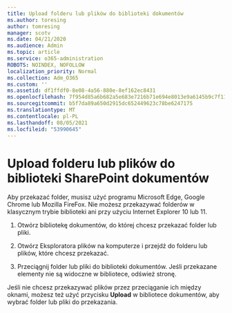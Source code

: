 ```yaml
---
title: Upload folderu lub plików do biblioteki dokumentów
ms.author: toresing
author: tomresing
manager: scotv
ms.date: 04/21/2020
ms.audience: Admin
ms.topic: article
ms.service: o365-administration
ROBOTS: NOINDEX, NOFOLLOW
localization_priority: Normal
ms.collection: Adm_O365
ms.custom: ''
ms.assetid: df1ffdf0-8e08-4a56-880e-8ef162ec8431
ms.openlocfilehash: 7f954d85a6b682a5e683e7216b71e694e8013e9a6145b9c7f119d3b2a5b78965
ms.sourcegitcommit: b5f7da89a650d2915dc652449623c78be6247175
ms.translationtype: MT
ms.contentlocale: pl-PL
ms.lasthandoff: 08/05/2021
ms.locfileid: "53990645"
---
```

# <a name="upload-a-folder-or-files-to-a-sharepoint-document-library"></a>Upload folderu lub plików do biblioteki SharePoint dokumentów

Aby przekazać folder, musisz użyć programu Microsoft Edge, Google Chrome lub Mozilla FireFox. Nie możesz przekazywać folderów w klasycznym trybie biblioteki ani przy użyciu Internet Explorer 10 lub 11.
  
1. Otwórz bibliotekę dokumentów, do której chcesz przekazać folder lub pliki.
    
2. Otwórz Eksploratora plików na komputerze i przejdź do folderu lub plików, które chcesz przekazać.
    
3. Przeciągnij folder lub pliki do biblioteki dokumentów. Jeśli przekazane elementy nie są widoczne w bibliotece, odśwież stronę. 
    
Jeśli nie chcesz przekazywać plików przez przeciąganie ich między oknami, możesz też użyć przycisku **Upload** w bibliotece dokumentów, aby wybrać folder lub pliki do przekazania. 
  

